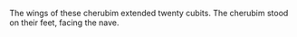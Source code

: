 The wings of these cherubim extended twenty cubits. The cherubim stood on their feet, facing the nave.
